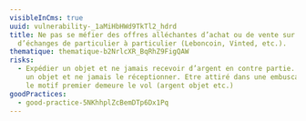 ```yaml
---
visibleInCms: true
uuid: vulnerability-_1aMiHbHWd9TkTl2_hdrd
title: Ne pas se méfier des offres alléchantes d’achat ou de vente sur les sites
  d’échanges de particulier à particulier (Leboncoin, Vinted, etc.).
thematique: thematique-b2NrlcXR_BqRhZ9FigQAW
risks:
  - Expédier un objet et ne jamais recevoir d’argent en contre partie. Acheter
    un objet et ne jamais le réceptionner. Etre attiré dans une embuscade dont
    le motif premier demeure le vol (argent objet etc.)
goodPractices:
  - good-practice-5NKhhplZcBemDTp6Dx1Pq
---
```


